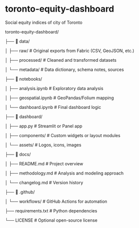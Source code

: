 # toronto-equity-dashboard
Social equity indices of city of Toronto

toronto-equity-dashboard/

├── 📁 data/

│   ├── raw/                  # Original exports from Fabric (CSV, GeoJSON, etc.)

│   ├── processed/            # Cleaned and transformed datasets

│   └── metadata/             # Data dictionary, schema notes, sources

├── 📁 notebooks/

│   ├── analysis.ipynb        # Exploratory data analysis

│   ├── geospatial.ipynb      # GeoPandas/Folium mapping

│   └── dashboard.ipynb       # Final dashboard logic

├── 📁 dashboard/

│   ├── app.py                # Streamlit or Panel app

│   ├── components/           # Custom widgets or layout modules

│   └── assets/               # Logos, icons, images

├── 📁 docs/

│   ├── README.md             # Project overview

│   ├── methodology.md        # Analysis and modeling approach

│   └── changelog.md          # Version history

├── 📁 .github/

│   └── workflows/            # GitHub Actions for automation

├── requirements.txt          # Python dependencies

└── LICENSE                   # Optional open-source license
